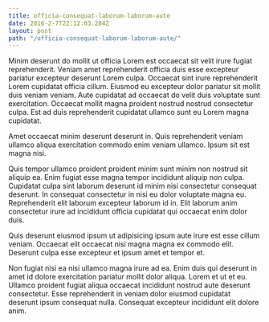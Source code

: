 ```yaml
---
title: officia-consequat-laborum-laborum-aute
date: 2016-2-7T22:12:03.284Z
layout: post
path: "/officia-consequat-laborum-laborum-aute/"
---
```


Minim deserunt do mollit ut officia Lorem est occaecat sit velit irure fugiat reprehenderit. Veniam amet reprehenderit officia duis esse excepteur pariatur excepteur deserunt Lorem culpa. Occaecat sint irure reprehenderit Lorem cupidatat officia cillum. Eiusmod eu excepteur dolor pariatur sit mollit duis veniam veniam. Aute cupidatat ad occaecat do velit duis voluptate sunt exercitation. Occaecat mollit magna proident nostrud nostrud consectetur culpa. Est ad duis reprehenderit cupidatat ullamco sunt eu Lorem magna cupidatat.

Amet occaecat minim deserunt deserunt in. Quis reprehenderit veniam ullamco aliqua exercitation commodo enim veniam ullamco. Ipsum sit est magna nisi.

Quis tempor ullamco proident proident minim sunt minim non nostrud sit aliquip ea. Enim fugiat esse magna tempor incididunt aliquip non culpa. Cupidatat culpa sint laborum deserunt id minim nisi consectetur consequat deserunt. In consequat consectetur in nisi eu dolor voluptate magna eu. Reprehenderit elit laborum excepteur laborum id in. Elit laborum anim consectetur irure ad incididunt officia cupidatat qui occaecat enim dolor duis.

Quis deserunt eiusmod ipsum ut adipisicing ipsum aute irure est esse cillum veniam. Occaecat elit occaecat nisi magna magna ex commodo elit. Deserunt culpa esse excepteur et ipsum amet et tempor et.

Non fugiat nisi ea nisi ullamco magna irure ad ea. Enim duis qui deserunt in amet id dolore exercitation pariatur mollit dolor aliqua. Lorem et ut et eu. Ullamco proident fugiat aliqua occaecat incididunt nostrud aute deserunt consectetur. Esse reprehenderit in veniam dolor eiusmod cupidatat deserunt ipsum consequat nulla. Consequat excepteur incididunt elit dolore anim.